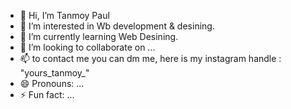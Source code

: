 - 👋 Hi, I’m Tanmoy Paul
- 👀 I’m interested in Wb development & desining.
- 🌱 I’m currently learning Web Desining.
- 💞️ I’m looking to collaborate on ...
- 📫 to contact me you can dm me, here is my instagram handle : "yours_tanmoy_"
- 😄 Pronouns: ...
- ⚡ Fun fact: ...

<!---
k2nath/k2nath is a ✨ special ✨ repository because its `README.md` (this file) appears on your GitHub profile.
You can click the Preview link to take a look at your changes.
--->

